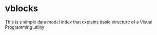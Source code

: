# vblocks
This is a simple data model index that explains basic structure of a Visual Programming utility
